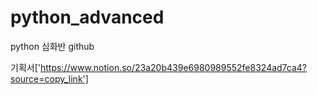 # python_advanced
python 심화반 github

기획서['https://www.notion.so/23a20b439e6980989552fe8324ad7ca4?source=copy_link']
